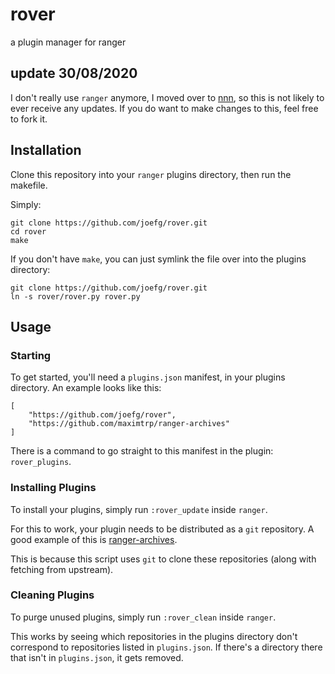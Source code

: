 # rover
a plugin manager for ranger

## update 30/08/2020
I don't really use `ranger` anymore, I moved over to [nnn](https://github.com/jarun/nnn), so this is not likely to ever receive any updates.
If you do want to make changes to this, feel free to fork it.

## Installation
Clone this repository into your `ranger` plugins directory, then run the makefile.

Simply:

```
git clone https://github.com/joefg/rover.git
cd rover
make
```

If you don't have `make`, you can just symlink the file over into the plugins directory:

```
git clone https://github.com/joefg/rover.git
ln -s rover/rover.py rover.py
```

## Usage
### Starting
To get started, you'll need a `plugins.json` manifest, in your plugins directory. An example looks like this:

```
[
	"https://github.com/joefg/rover",
	"https://github.com/maximtrp/ranger-archives"
]
```

There is a command to go straight to this manifest in the plugin: `rover_plugins`.

### Installing Plugins
To install your plugins, simply run `:rover_update` inside `ranger`.

For this to work, your plugin needs to be distributed as a `git` repository. A good example of this is [ranger-archives](https://github.com/maximtrp/ranger-archives).

This is because this script uses `git` to clone these repositories (along with fetching from upstream).

### Cleaning Plugins
To purge unused plugins, simply run `:rover_clean` inside `ranger`.

This works by seeing which repositories in the plugins directory don't correspond to repositories listed in `plugins.json`. If there's a directory there that isn't in `plugins.json`, it gets removed.
